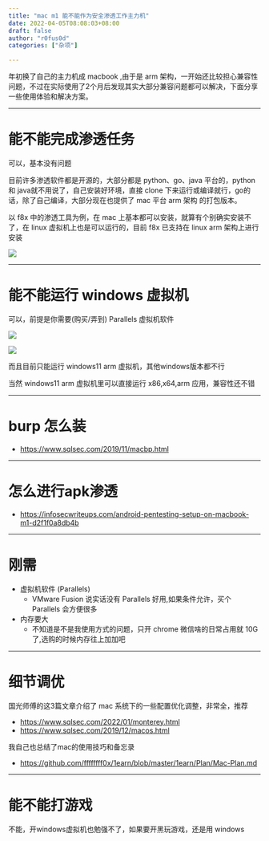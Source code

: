 ```yaml
---
title: "mac m1 能不能作为安全渗透工作主力机"
date: 2022-04-05T08:08:03+08:00
draft: false
author: "r0fus0d"
categories: ["杂项"]

---
```


年初换了自己的主力机成 macbook ,由于是 arm 架构，一开始还比较担心兼容性问题，不过在实际使用了2个月后发现其实大部分兼容问题都可以解决，下面分享一些使用体验和解决方案。

<!--more-->

---

# 能不能完成渗透任务

可以，基本没有问题

目前许多渗透软件都是开源的，大部分都是 python、go、java 平台的，python 和 java就不用说了，自己安装好环境，直接 clone 下来运行或编译就行，go的话，除了自己编译，大部分现在也提供了 mac 平台 arm 架构 的打包版本。

以 f8x 中的渗透工具为例，在 mac 上基本都可以安装，就算有个别确实安装不了，在 linux 虚拟机上也是可以运行的，目前 f8x 已支持在 linux arm 架构上进行安装

![](../../img/mac-m1/1.png)

---

# 能不能运行 windows 虚拟机

可以，前提是你需要(购买/弄到) Parallels 虚拟机软件

![](../../img/mac-m1/2.png)

![](../../img/mac-m1/3.png)

而且目前只能运行 windows11 arm 虚拟机，其他windows版本都不行

当然 windows11 arm 虚拟机里可以直接运行 x86,x64,arm 应用，兼容性还不错

---

# burp 怎么装

- https://www.sqlsec.com/2019/11/macbp.html

---

# 怎么进行apk渗透

- https://infosecwriteups.com/android-pentesting-setup-on-macbook-m1-d2f1f0a8db4b

---

# 刚需

- 虚拟机软件 (Parallels)
    - VMware Fusion 说实话没有 Parallels 好用,如果条件允许，买个 Parallels 会方便很多
- 内存要大
    - 不知道是不是我使用方式的问题，只开 chrome 微信啥的日常占用就 10G 了,选购的时候内存往上加加吧

---

# 细节调优

国光师傅的这3篇文章介绍了 mac 系统下的一些配置优化调整，非常全，推荐
- https://www.sqlsec.com/2022/01/monterey.html
- https://www.sqlsec.com/2019/12/macos.html

我自己也总结了mac的使用技巧和备忘录
- https://github.com/ffffffff0x/1earn/blob/master/1earn/Plan/Mac-Plan.md

---

# 能不能打游戏

不能，开windows虚拟机也勉强不了，如果要开黑玩游戏，还是用 windows
